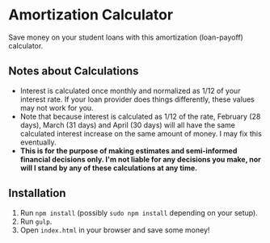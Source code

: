 # Amortization Calculator

Save money on your student loans with this amortization (loan-payoff) calculator.

## Notes about Calculations

* Interest is calculated once monthly and normalized as 1/12 of your interest rate. If your loan provider does things differently, these values may not work for you.
* Note that because interest is calculated as 1/12 of the rate, February (28 days), March (31 days) and April (30 days) will all have the same calculated interest increase on the same amount of money. I may fix this eventually.
* **This is for the purpose of making estimates and semi-informed financial decisions only. I'm not liable for any decisions you make, nor will I stand by any of these calculations at any time.**

## Installation

1. Run `npm install` (possibly `sudo npm install` depending on your setup).
1. Run `gulp`.
1. Open `index.html` in your browser and save some money!
